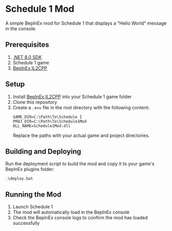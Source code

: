 # Schedule 1 Mod

A simple BepInEx mod for Schedule 1 that displays a "Hello World" message in the console.

## Prerequisites

1. [.NET 8.0 SDK](https://dotnet.microsoft.com/download/dotnet/8.0)
2. Schedule 1 game
3. [BepInEx IL2CPP](https://github.com/BepInEx/BepInEx)

## Setup

1. Install [BepInEx IL2CPP](https://github.com/BepInEx/BepInEx) into your Schedule 1 game folder
2. Clone this repository
3. Create a `.env` file in the root directory with the following content:
   ```
   GAME_DIR=C:\Path\To\Schedule I
   PROJ_DIR=C:\Path\To\Schedule1Mod
   DLL_NAME=Schedule1Mod.dll
   ```
   Replace the paths with your actual game and project directories.

## Building and Deploying

Run the deployment script to build the mod and copy it to your game's BepInEx plugins folder:

```
.\deploy.bat
```

## Running the Mod

1. Launch Schedule 1
2. The mod will automatically load in the BepInEx console
3. Check the BepInEx console logs to confirm the mod has loaded successfully
